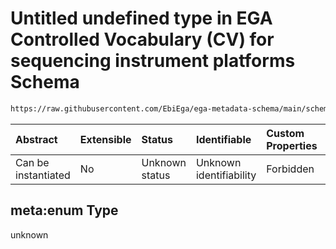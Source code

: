 # Untitled undefined type in EGA Controlled Vocabulary (CV) for sequencing instrument platforms Schema

```txt
https://raw.githubusercontent.com/EbiEga/ega-metadata-schema/main/schemas/controlled_vocabulary_schemas/EGA.cv.instrument_platforms_sequencing.json#/meta:enum
```



| Abstract            | Extensible | Status         | Identifiable            | Custom Properties | Additional Properties | Access Restrictions | Defined In                                                                                                                                                           |
| :------------------ | :--------- | :------------- | :---------------------- | :---------------- | :-------------------- | :------------------ | :------------------------------------------------------------------------------------------------------------------------------------------------------------------- |
| Can be instantiated | No         | Unknown status | Unknown identifiability | Forbidden         | Allowed               | none                | [EGA.cv.instrument\_platforms\_sequencing.json\*](../../../schemas/controlled_vocabulary_schemas/EGA.cv.instrument_platforms_sequencing.json "open original schema") |

## meta:enum Type

unknown

